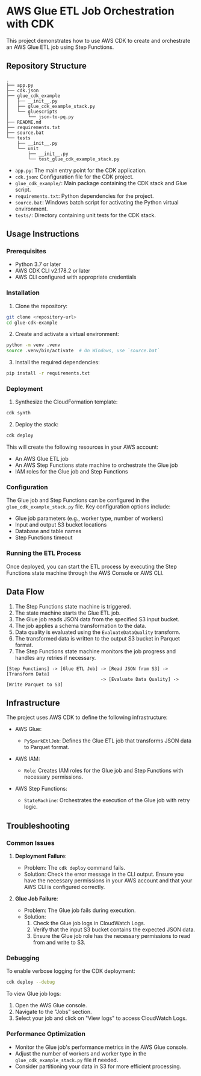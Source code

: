 # AWS Glue ETL Job Orchestration with CDK

This project demonstrates how to use AWS CDK to create and orchestrate an AWS Glue ETL job using Step Functions.

## Repository Structure

```
.
├── app.py
├── cdk.json
├── glue_cdk_example
│   ├── __init__.py
│   ├── glue_cdk_example_stack.py
│   └── gluescripts
│       └── json-to-pq.py
├── README.md
├── requirements.txt
├── source.bat
└── tests
    ├── __init__.py
    └── unit
        ├── __init__.py
        └── test_glue_cdk_example_stack.py
```

- `app.py`: The main entry point for the CDK application.
- `cdk.json`: Configuration file for the CDK project.
- `glue_cdk_example/`: Main package containing the CDK stack and Glue script.
- `requirements.txt`: Python dependencies for the project.
- `source.bat`: Windows batch script for activating the Python virtual environment.
- `tests/`: Directory containing unit tests for the CDK stack.

## Usage Instructions

### Prerequisites

- Python 3.7 or later
- AWS CDK CLI v2.178.2 or later
- AWS CLI configured with appropriate credentials

### Installation

1. Clone the repository:

```bash
git clone <repository-url>
cd glue-cdk-example
```

2. Create and activate a virtual environment:

```bash
python -m venv .venv
source .venv/bin/activate  # On Windows, use `source.bat`
```

3. Install the required dependencies:

```bash
pip install -r requirements.txt
```

### Deployment

1. Synthesize the CloudFormation template:

```bash
cdk synth
```

2. Deploy the stack:

```bash
cdk deploy
```

This will create the following resources in your AWS account:
- An AWS Glue ETL job
- An AWS Step Functions state machine to orchestrate the Glue job
- IAM roles for the Glue job and Step Functions

### Configuration

The Glue job and Step Functions can be configured in the `glue_cdk_example_stack.py` file. Key configuration options include:

- Glue job parameters (e.g., worker type, number of workers)
- Input and output S3 bucket locations
- Database and table names
- Step Functions timeout

### Running the ETL Process

Once deployed, you can start the ETL process by executing the Step Functions state machine through the AWS Console or AWS CLI.

## Data Flow

1. The Step Functions state machine is triggered.
2. The state machine starts the Glue ETL job.
3. The Glue job reads JSON data from the specified S3 input bucket.
4. The job applies a schema transformation to the data.
5. Data quality is evaluated using the `EvaluateDataQuality` transform.
6. The transformed data is written to the output S3 bucket in Parquet format.
7. The Step Functions state machine monitors the job progress and handles any retries if necessary.

```
[Step Functions] -> [Glue ETL Job] -> [Read JSON from S3] -> [Transform Data] 
                                   -> [Evaluate Data Quality] -> [Write Parquet to S3]
```

## Infrastructure

The project uses AWS CDK to define the following infrastructure:

- AWS Glue:
  - `PySparkEtlJob`: Defines the Glue ETL job that transforms JSON data to Parquet format.

- AWS IAM:
  - `Role`: Creates IAM roles for the Glue job and Step Functions with necessary permissions.

- AWS Step Functions:
  - `StateMachine`: Orchestrates the execution of the Glue job with retry logic.

## Troubleshooting

### Common Issues

1. **Deployment Failure**:
   - Problem: The `cdk deploy` command fails.
   - Solution: Check the error message in the CLI output. Ensure you have the necessary permissions in your AWS account and that your AWS CLI is configured correctly.

2. **Glue Job Failure**:
   - Problem: The Glue job fails during execution.
   - Solution: 
     1. Check the Glue job logs in CloudWatch Logs.
     2. Verify that the input S3 bucket contains the expected JSON data.
     3. Ensure the Glue job role has the necessary permissions to read from and write to S3.

### Debugging

To enable verbose logging for the CDK deployment:

```bash
cdk deploy --debug
```

To view Glue job logs:
1. Open the AWS Glue console.
2. Navigate to the "Jobs" section.
3. Select your job and click on "View logs" to access CloudWatch Logs.

### Performance Optimization

- Monitor the Glue job's performance metrics in the AWS Glue console.
- Adjust the number of workers and worker type in the `glue_cdk_example_stack.py` file if needed.
- Consider partitioning your data in S3 for more efficient processing.